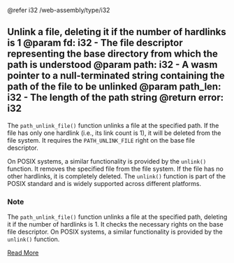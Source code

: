 @refer i32 /web-assembly/type/i32

Unlink a file, deleting it if the number of hardlinks is 1
@param fd: i32 - The file descriptor representing the base directory from which the path is understood
@param path: i32 - A wasm pointer to a null-terminated string containing the path of the file to be unlinked
@param path_len: i32 - The length of the path string
@return error: i32
---

The `path_unlink_file()` function unlinks a file at the specified path. If the file has only one hardlink (i.e., its link count is 1), it will be deleted from the file system. It requires the `PATH_UNLINK_FILE` right on the base file descriptor.

On POSIX systems, a similar functionality is provided by the `unlink()` function. It removes the specified file from the file system. If the file has no other hardlinks, it is completely deleted. The `unlink()` function is part of the POSIX standard and is widely supported across different platforms.

### Note

The `path_unlink_file()` function unlinks a file at the specified path, deleting it if the number of hardlinks is 1. It checks the necessary rights on the base file descriptor. On POSIX systems, a similar functionality is provided by the `unlink()` function.

[Read More](https://wasix.org/docs/api-reference/wasi/path_unlink_file)
